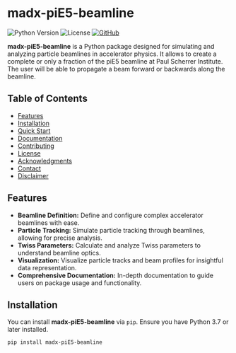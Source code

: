 # madx-piE5-beamline

![Python Version](https://img.shields.io/badge/python-3.7%2B-blue)
![License]([https://img.shields.io/badge/license-GNU](https://img.shields.io/badge/License-GNU%20GPL-blue))
[![GitHub](https://img.shields.io/github/stars/LucaBiasia/madx-piE5-beamline?style=social)]([https://github.com/LucaBiasia/madx-piE5-beamline])

**madx-piE5-beamline** is a Python package designed for simulating and analyzing particle beamlines in accelerator physics. It allows to create a complete or only a fraction of the piE5 beamline at Paul Scherrer Institute. The user will be able to propagate a beam forward or backwards along the beamline.

## Table of Contents

- [Features](#features)
- [Installation](#installation)
- [Quick Start](#quick-start)
- [Documentation](#documentation)
- [Contributing](#contributing)
- [License](#license)
- [Acknowledgments](#acknowledgments)
- [Contact](#contact)
- [Disclaimer](#disclaimer)

## Features

- **Beamline Definition:** Define and configure complex accelerator beamlines with ease.
- **Particle Tracking:** Simulate particle tracking through beamlines, allowing for precise analysis.
- **Twiss Parameters:** Calculate and analyze Twiss parameters to understand beamline optics.
- **Visualization:** Visualize particle tracks and beam profiles for insightful data representation.
- **Comprehensive Documentation:** In-depth documentation to guide users on package usage and functionality.

## Installation

You can install **madx-piE5-beamline** via `pip`. Ensure you have Python 3.7 or later installed.

```bash
pip install madx-piE5-beamline
